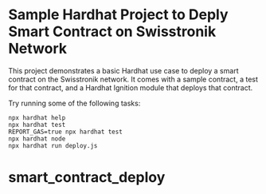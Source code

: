# Sample Hardhat Project to Deply Smart Contract on Swisstronik Network

This project demonstrates a basic Hardhat use case to deploy a smart contract on the Swisstronik network. It comes with a sample contract, a test for that contract, and a Hardhat Ignition module that deploys that contract.

Try running some of the following tasks:

```shell
npx hardhat help
npx hardhat test
REPORT_GAS=true npx hardhat test
npx hardhat node
npx hardhat run deploy.js
```
# smart_contract_deploy
